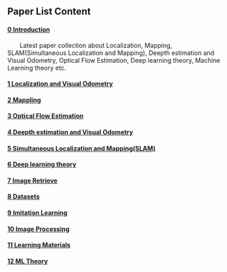 ## Paper List Content

#### [0 Introduction](README.md)

  Latest paper collection about Localization, Mapping, SLAM\(Simultaneous Localization and Mapping\), Deepth estimation and Visual Odometry, Optical Flow Estimation, Deep learning theory, Machine Learning theory etc.

#### [1 Localization and Visual Odometry](localization-and-visual-odometry.md)

#### [2 Mappling](mappling.md)

#### [3 Optical Flow Estimation](optical-flow-estimation.md)

#### [4 Deepth estimation and Visual Odometry](deepth-estimation-and-visual-odometry.md)

#### [5 Simultaneous Localization and Mapping\(SLAM\)](slam.md)

#### [6 Deep learning theory](deep-learning-theory.md)

#### [7 Image Retrieve](image-retrieve.md)

#### [8 Datasets](datasets.md)

#### [9 Imitation Learning](imitation-learning.md)

#### [10 Image Processing](image-processing.md)

#### [11 Learning Materials](learning-materials.md)

#### [12 ML Theory](ml-theory.md)




